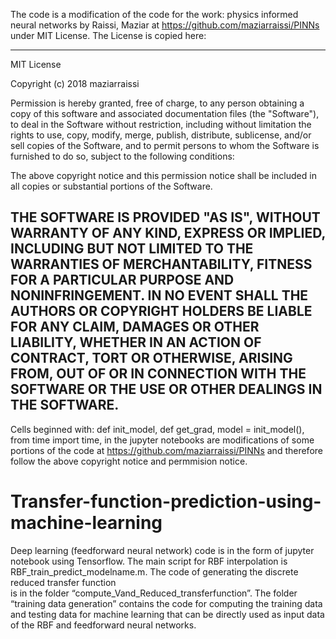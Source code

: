 The code is a modification of the code for the work: physics informed neural networks by Raissi, Maziar at https://github.com/maziarraissi/PINNs under MIT License. The License is copied here:

--------------------------------------------------------------------------
MIT License

Copyright (c) 2018 maziarraissi

Permission is hereby granted, free of charge, to any person obtaining a copy
of this software and associated documentation files (the "Software"), to deal
in the Software without restriction, including without limitation the rights
to use, copy, modify, merge, publish, distribute, sublicense, and/or sell
copies of the Software, and to permit persons to whom the Software is
furnished to do so, subject to the following conditions:

The above copyright notice and this permission notice shall be included in all
copies or substantial portions of the Software.

THE SOFTWARE IS PROVIDED "AS IS", WITHOUT WARRANTY OF ANY KIND, EXPRESS OR
IMPLIED, INCLUDING BUT NOT LIMITED TO THE WARRANTIES OF MERCHANTABILITY,
FITNESS FOR A PARTICULAR PURPOSE AND NONINFRINGEMENT. IN NO EVENT SHALL THE
AUTHORS OR COPYRIGHT HOLDERS BE LIABLE FOR ANY CLAIM, DAMAGES OR OTHER
LIABILITY, WHETHER IN AN ACTION OF CONTRACT, TORT OR OTHERWISE, ARISING FROM,
OUT OF OR IN CONNECTION WITH THE SOFTWARE OR THE USE OR OTHER DEALINGS IN THE
SOFTWARE.
----------------------------------------------------------------------------------------
Cells beginned with: def init_model, def get_grad, model = init_model(), from time import time,
in the jupyter notebooks are modifications of some portions of the code at 
https://github.com/maziarraissi/PINNs
and therefore follow the above copyright notice and permmision notice.

# Transfer-function-prediction-using-machine-learning
Deep learning (feedforward neural network) code is in the form of jupyter notebook using Tensorflow. 
The main script for RBF interpolation is RBF_train_predict_modelname.m. 
The code of generating the discrete reduced transfer function  
is in the folder “compute_Vand_Reduced_transferfunction”. 
The folder “training data generation” contains the code for computing the 
training data and testing data for machine learning that can be directly used 
as input data of the RBF and feedforward neural networks. 
